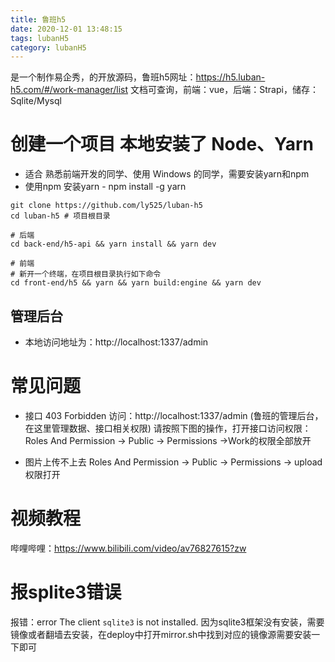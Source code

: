 ```yaml
---
title: 鲁班h5
date: 2020-12-01 13:48:15
tags: lubanH5
category: lubanH5
---
```

是一个制作易企秀，的开放源码，鲁班h5网址：https://h5.luban-h5.com/#/work-manager/list
文档可查询，前端：vue，后端：Strapi，储存：Sqlite/Mysql

# 创建一个项目 本地安装了 Node、Yarn
- 适合 熟悉前端开发的同学、使用 Windows 的同学，需要安装yarn和npm
- 使用npm 安装yarn - npm install -g yarn
```shell
git clone https://github.com/ly525/luban-h5
cd luban-h5 # 项目根目录

# 后端
cd back-end/h5-api && yarn install && yarn dev

# 前端
# 新开一个终端，在项目根目录执行如下命令
cd front-end/h5 && yarn && yarn build:engine && yarn dev
```
## 管理后台
- 本地访问地址为：http://localhost:1337/admin

# 常见问题
- 接口 403 Forbidden
访问：http://localhost:1337/admin (鲁班的管理后台，在这里管理数据、接口相关权限)
请按照下图的操作，打开接口访问权限：Roles And Permission -> Public -> Permissions ->Work的权限全部放开

- 图片上传不上去
Roles And Permission -> Public -> Permissions -> upload 权限打开

# 视频教程
哔哩哔哩：https://www.bilibili.com/video/av76827615?zw

# 报splite3错误
 报错：error The client `sqlite3` is not installed.
 因为sqlite3框架没有安装，需要镜像或者翻墙去安装，在deploy中打开mirror.sh中找到对应的镜像源需要安装一下即可
 

